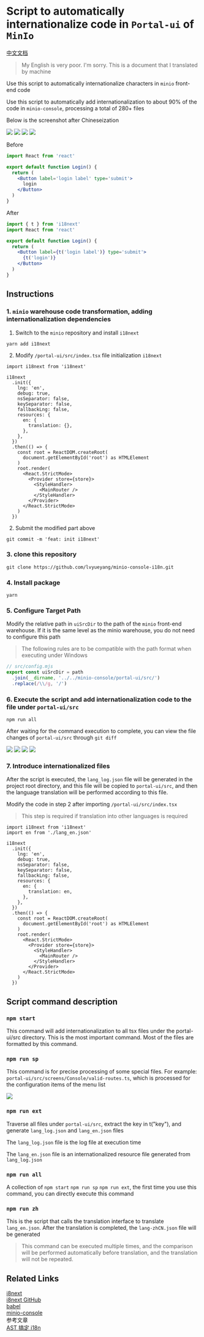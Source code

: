 # Script to automatically internationalize code in `Portal-ui` of `MinIo`

[中文文档](./readme.md)

> My English is very poor. I'm sorry. This is a document that I translated by machine

Use this script to automatically internationalize characters in `minio` front-end code

Use this script to automatically add internationalization to about 90% of the code in `minio-console`, processing a total of 280+ files

Below is the screenshot after Chineseization

![](./images/6.png)
![](./images/7.png)
![](./images/8.png)
![](./images/9.png)

Before

```jsx
import React from 'react'

export default function Login() {
  return (
    <Button label='login label' type='submit'>
      login
    </Button>
  )
}
```

After

```jsx
import { t } from 'i18next'
import React from 'react'

export default function Login() {
  return (
    <Button label={t('login label')} type='submit'>
      {t('login')}
    </Button>
  )
}
```

## Instructions

### 1. `minio` warehouse code transformation, adding internationalization dependencies

1. Switch to the `minio` repository and install `i18next`

```
yarn add i18next
```

2. Modify `/portal-ui/src/index.tsx` file initialization `i18next`

```tsx
import i18next from 'i18next'

i18next
  .init({
    lng: 'en',
    debug: true,
    nsSeparator: false,
    keySeparator: false,
    fallbackLng: false,
    resources: {
      en: {
        translation: {},
      },
    },
  })
  .then(() => {
    const root = ReactDOM.createRoot(
      document.getElementById('root') as HTMLElement
    )
    root.render(
      <React.StrictMode>
        <Provider store={store}>
          <StyleHandler>
            <MainRouter />
          </StyleHandler>
        </Provider>
      </React.StrictMode>
    )
  })
```

2. Submit the modified part above

```
git commit -m 'feat: init i18next'
```

### 3. clone this repository

```
git clone https://github.com/lvyueyang/minio-console-i18n.git
```

### 4. Install package

```
yarn
```

### 5. Configure Target Path

Modify the relative path in `uiSrcDir` to the path of the `minio` front-end warehouse. If it is the same level as the minio warehouse, you do not need to configure this path

> The following rules are to be compatible with the path format when executing under Windows

```js
// src/config.mjs
export const uiSrcDir = path
  .join(__dirname, '../../minio-console/portal-ui/src/')
  .replace(/\\/g, '/')
```

### 6. Execute the script and add internationalization code to the file under `portal-ui/src`

```
npm run all
```

After waiting for the command execution to complete, you can view the file changes of `portal-ui/src` through `git diff`

![](./images/1.png)
![](./images/2.png)
![](./images/3.png)
![](./images/4.png)

### 7. Introduce internationalized files

After the script is executed, the `lang_log.json` file will be generated in the project root directory, and this file will be copied to `portal-ui/src`, and then the language translation will be performed according to this file.

Modify the code in step 2 after importing `/portal-ui/src/index.tsx`

> This step is required if translation into other languages is required

```tsx
import i18next from 'i18next'
import en from './lang_en.json'

i18next
  .init({
    lng: 'en',
    debug: true,
    nsSeparator: false,
    keySeparator: false,
    fallbackLng: false,
    resources: {
      en: {
        translation: en,
      },
    },
  })
  .then(() => {
    const root = ReactDOM.createRoot(
      document.getElementById('root') as HTMLElement
    )
    root.render(
      <React.StrictMode>
        <Provider store={store}>
          <StyleHandler>
            <MainRouter />
          </StyleHandler>
        </Provider>
      </React.StrictMode>
    )
  })
```

## Script command description

### `npm start`

This command will add internationalization to all tsx files under the portal-ui/src directory. This is the most important command. Most of the files are formatted by this command.

### `npm run sp`

This command is for precise processing of some special files.
For example: `portal-ui/src/screens/Console/valid-routes.ts`, which is processed for the configuration items of the menu list

![](./images/5.png)

### `npm run ext`

Traverse all files under `portal-ui/src`, extract the key in t("key"), and generate `lang_log.json` and `lang_en.json` files

The `lang_log.json` file is the log file at execution time

The `lang_en.json` file is an internationalized resource file generated from `lang_log.json`

### `npm run all`

A collection of `npm start` `npm run sp` `npm run ext`, the first time you use this command, you can directly execute this command

### `npm run zh`

This is the script that calls the translation interface to translate `lang_en.json`. After the translation is completed, the `lang-zhCN.json` file will be generated

> This command can be executed multiple times, and the comparison will be performed automatically before translation, and the translation will not be repeated.

## Related Links

[i8next](https://www.i18next.com/)  
[i8next GitHub](https://www.i18next.com/)  
[babel](https://babeljs.io/)  
[minio-console](https://github.com/minio/console)  
参考文章  
[AST 搞定 i18n](https://guguji5.github.io/AST%E6%90%9E%E5%AE%9Ai18n/)
